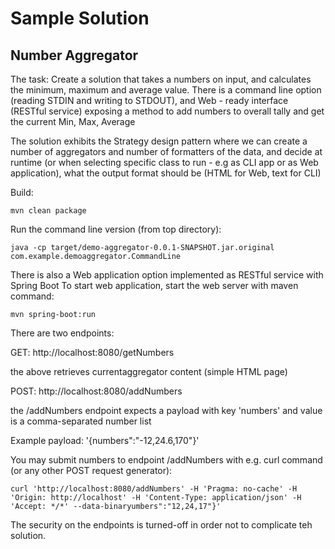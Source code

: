 # Sample Solution
## Number Aggregator

The task:
Create a solution that takes a numbers on input, and calculates the minimum, maximum and average value.
There is a command line option (reading STDIN and writing to STDOUT), and Web - ready interface (RESTful service) exposing
a method to add numbers to overall tally and get the current Min, Max, Average

The solution exhibits the Strategy design pattern where we can create a number of aggregators and number of formatters of the data,
and decide at runtime (or when selecting specific class to run - e.g as CLI app or as Web application), what the output format should be (HTML for Web, text for CLI)

Build:
```
mvn clean package
```

Run the command line version (from top directory):
```
java -cp target/demo-aggregator-0.0.1-SNAPSHOT.jar.original com.example.demoaggregator.CommandLine
```

There is also a Web application option implemented as RESTful service with Spring Boot
To start web application, start the web server with maven command:
```
mvn spring-boot:run
```

There are two endpoints:

GET:  http://localhost:8080/getNumbers
   
   the above retrieves currentaggregator content (simple HTML page)
   
POST: http://localhost:8080/addNumbers

the /addNumbers  endpoint expects a payload with key 'numbers' and value is a comma-separated number list

Example payload:  '{numbers":"-12,24.6,170"}'



You may submit numbers to endpoint /addNumbers  with e.g. curl command (or any other POST request generator):
```
curl 'http://localhost:8080/addNumbers' -H 'Pragma: no-cache' -H 'Origin: http://localhost' -H 'Content-Type: application/json' -H 'Accept: */*' --data-binaryumbers":"12,24,17"}'
```

The security on the endpoints is turned-off in order not to complicate teh solution.  

